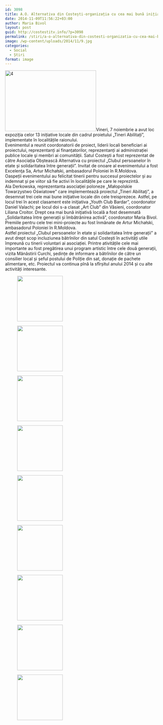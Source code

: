 ```yaml
---
id: 3098
title: A.O. Alternativa din Costești-organizația cu cea mai bună inițiativă locală
date: 2014-11-09T11:56:22+03:00
author: Maria Bivol
layout: post
guid: http://costestitv.info/?p=3098
permalink: /stiri/a-o-alternativa-din-costesti-organizatia-cu-cea-mai-buna-initiativa-locala/
image: /wp-content/uploads/2014/11/9.jpg
categories:
  - Social
  - Știri
format: image
---
```

[<img class="alignleft size-medium wp-image-3099" src="http://costestitv.info/wp-content/uploads/2014/11/4-300x200.jpg" alt="4" width="300" height="200" srcset="http://costestitv.ddev.local/wp-content/uploads/2014/11/4-300x200.jpg 300w, http://costestitv.ddev.local/wp-content/uploads/2014/11/4-90x60.jpg 90w, http://costestitv.ddev.local/wp-content/uploads/2014/11/4-180x120.jpg 180w, http://costestitv.ddev.local/wp-content/uploads/2014/11/4-95x64.jpg 95w, http://costestitv.ddev.local/wp-content/uploads/2014/11/4.jpg 814w" sizes="(max-width: 300px) 100vw, 300px" />](http://costestitv.info/wp-content/uploads/2014/11/4.jpg)Vineri, 7 noiembrie a avut loc expoziția celor 13 inițiative locale din cadrul proietului „Tineri Abilitați”, implementate în localitățile raionului.  
Evenimentul a reunit coordonatorii de proiect, liderii locali beneficiari ai proiectului, reprezentanți ai finanțatorilor, reprezentanți ai administrației publice locale şi membri ai comunității. Satul Costești a fost reprezentat de către Asociația Obștească Alternativa cu proiectul &#8222;Clubul persoanelor în etate și solidaritatea între generații&#8221;. Invitat de onoare al evenimentului a fost Excelenţa Sa, Artur Michałski, ambasadorul Poloniei în R.Moldova.  
Oaspeții evenimentului au felicitat tinerii pentru succesul proiectelor și au indemnat și pe viitor să fie activi în localitățile pe care le reprezintă.  
Ala Derkowska, reprezentanta asociaţiei poloneze „Małopolskie Towarzystwo Oświatowe” care implementează proiectul „Tineri Abilitaţi”, a desemnat trei cele mai bune iniţiative locale din cele treisprezece. Astfel, pe locul trei în acest clasament este iniţiativa „Youth Club Bardar”, coordonator Daniel Valachi; pe locul doi s-a clasat „Art Club” din Văsieni, coordonator Liliana Croitor. Drept cea mai bună iniţiativă locală a fost desemnată „Solidaritatea între generații și îmbătrânirea activă”, coordonator Maria Bivol. Premiile pentru cele trei mini-proiecte au fost înmânate de Artur Michałski, ambasadorul Poloniei în R.Moldova.  
Astfel proiectul &#8222;Clubul persoanelor în etate și solidaritatea între generații&#8221; a avut drept scop incluziunea bătrînilor din satul Costești în activități utile împreună cu tinerii voluntari ai asociației. Printre ativitățile cele mai importante au fost pregătirea unui program artistic între cele două generații, vizita Mănăstirii Curchi, ședințe de informare a bătrînilor de către un consilier local și șeful postului de Poliție din sat, donație de pachete alimentare, etc. Proiectul va continua pînă la sfîrșitul anului 2014 și cu alte activități interesante.

<div id='gallery-15' class='gallery galleryid-3098 gallery-columns-3 gallery-size-thumbnail'>
  <figure class='gallery-item'> 
  
  <div class='gallery-icon landscape'>
    <a href='http://costestitv.ddev.local/stiri/a-o-alternativa-din-costesti-organizatia-cu-cea-mai-buna-initiativa-locala/attachment/1-4/'><img width="150" height="150" src="http://costestitv.ddev.local/wp-content/uploads/2014/11/1-150x150.jpg" class="attachment-thumbnail size-thumbnail" alt="" /></a>
  </div></figure><figure class='gallery-item'> 
  
  <div class='gallery-icon landscape'>
    <a href='http://costestitv.ddev.local/stiri/a-o-alternativa-din-costesti-organizatia-cu-cea-mai-buna-initiativa-locala/attachment/2/'><img width="150" height="150" src="http://costestitv.ddev.local/wp-content/uploads/2014/11/2-150x150.jpg" class="attachment-thumbnail size-thumbnail" alt="" /></a>
  </div></figure><figure class='gallery-item'> 
  
  <div class='gallery-icon landscape'>
    <a href='http://costestitv.ddev.local/stiri/a-o-alternativa-din-costesti-organizatia-cu-cea-mai-buna-initiativa-locala/attachment/5-2/'><img width="150" height="150" src="http://costestitv.ddev.local/wp-content/uploads/2014/11/5-150x150.jpg" class="attachment-thumbnail size-thumbnail" alt="" /></a>
  </div></figure><figure class='gallery-item'> 
  
  <div class='gallery-icon landscape'>
    <a href='http://costestitv.ddev.local/stiri/a-o-alternativa-din-costesti-organizatia-cu-cea-mai-buna-initiativa-locala/attachment/6-2/'><img width="150" height="150" src="http://costestitv.ddev.local/wp-content/uploads/2014/11/6-150x150.jpg" class="attachment-thumbnail size-thumbnail" alt="" /></a>
  </div></figure><figure class='gallery-item'> 
  
  <div class='gallery-icon landscape'>
    <a href='http://costestitv.ddev.local/stiri/a-o-alternativa-din-costesti-organizatia-cu-cea-mai-buna-initiativa-locala/attachment/7-2/'><img width="150" height="150" src="http://costestitv.ddev.local/wp-content/uploads/2014/11/7-150x150.jpg" class="attachment-thumbnail size-thumbnail" alt="" /></a>
  </div></figure><figure class='gallery-item'> 
  
  <div class='gallery-icon landscape'>
    <a href='http://costestitv.ddev.local/stiri/a-o-alternativa-din-costesti-organizatia-cu-cea-mai-buna-initiativa-locala/attachment/8/'><img width="150" height="150" src="http://costestitv.ddev.local/wp-content/uploads/2014/11/8-150x150.jpg" class="attachment-thumbnail size-thumbnail" alt="" /></a>
  </div></figure><figure class='gallery-item'> 
  
  <div class='gallery-icon landscape'>
    <a href='http://costestitv.ddev.local/stiri/a-o-alternativa-din-costesti-organizatia-cu-cea-mai-buna-initiativa-locala/attachment/9/'><img width="150" height="150" src="http://costestitv.ddev.local/wp-content/uploads/2014/11/9-150x150.jpg" class="attachment-thumbnail size-thumbnail" alt="" /></a>
  </div></figure><figure class='gallery-item'> 
  
  <div class='gallery-icon landscape'>
    <a href='http://costestitv.ddev.local/stiri/a-o-alternativa-din-costesti-organizatia-cu-cea-mai-buna-initiativa-locala/attachment/10/'><img width="150" height="150" src="http://costestitv.ddev.local/wp-content/uploads/2014/11/10-150x150.jpg" class="attachment-thumbnail size-thumbnail" alt="" /></a>
  </div></figure><figure class='gallery-item'> 
  
  <div class='gallery-icon landscape'>
    <a href='http://costestitv.ddev.local/stiri/a-o-alternativa-din-costesti-organizatia-cu-cea-mai-buna-initiativa-locala/attachment/img_1947/'><img width="150" height="150" src="http://costestitv.ddev.local/wp-content/uploads/2014/11/IMG_1947-150x150.jpg" class="attachment-thumbnail size-thumbnail" alt="" /></a>
  </div></figure>
</div>